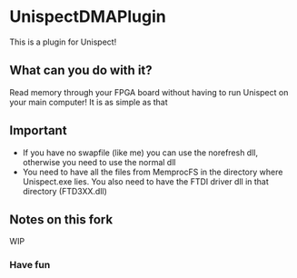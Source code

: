 # UnispectDMAPlugin

This is a plugin for Unispect!

## What can you do with it?
Read memory through your FPGA board without having to run Unispect on your main computer! It is as simple as that

## Important
- If you have no swapfile (like me) you can use the norefresh dll, otherwise you need to use the normal dll
- You need to have all the files from MemprocFS in the directory where Unispect.exe lies. You also need to have the FTDI driver dll in that directory (FTD3XX.dll)

## Notes on this fork
WIP

### Have fun
